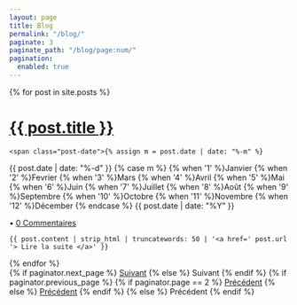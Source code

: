 ```yaml
---
layout: page
title: Blog
permalink: "/blog/"
paginate: 3
paginate_path: "/blog/page:num/"
pagination: 
  enabled: true
---
```


<div class="posts">
  {% for post in site.posts %}
  <div class="post">
    <h1 class="post-title">
      <a href="{{ post.url }}">
        {{ post.title }}
      </a>
    </h1>

    <span class="post-date">{% assign m = post.date | date: "%-m" %}
{{ post.date | date: "%-d" }}
{% case m %}
  {% when '1' %}Janvier
  {% when '2' %}Fevrier
  {% when '3' %}Mars
  {% when '4' %}Avril
  {% when '5' %}Mai
  {% when '6' %}Juin
  {% when '7' %}Juillet
  {% when '8' %}Août
  {% when '9' %}Septembre
  {% when '10' %}Octobre
  {% when '11' %}Novembre
  {% when '12' %}Décember
{% endcase %}
{{ post.date | date: "%Y" }}
  
    
  • <a href="{{ site.url }}/{{ post.url }}#disqus_thread" data-disqus-identifier="{{ site.disqus_shortname }}">0 Commentaires</a>
          </span>
    

    {{ post.content | strip_html | truncatewords: 50 | '<a href=' post.url '> Lire la suite </a>' }} 
  </div>
  {% endfor %}
</div>

<div class="pagination">
  {% if paginator.next_page %}
    <a class="pagination-item older" href="{{ site.baseurl }}page{{paginator.next_page}}">Suivant</a>
  {% else %}
    <span class="pagination-item older">Suivant</span>
  {% endif %}
  {% if paginator.previous_page %}
    {% if paginator.page == 2 %}
      <a class="pagination-item newer" href="{{ site.baseurl }}">Précédent</a>
    {% else %}
      <a class="pagination-item newer" href="{{ site.baseurl }}page{{paginator.previous_page}}">Précédent</a>
    {% endif %}
  {% else %}
    <span class="pagination-item newer">Précédent</span>
  {% endif %}
</div>